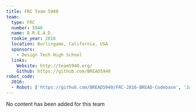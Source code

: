```yaml
---
title: FRC Team 5940
team:
  type: FRC
  number: 5940
  name: B.R.E.A.D.
  rookie_year: 2016
  location: Burlingame, California, USA
  sponsors:
    - Design Tech High School
  links:
    Website: http://team5940.org/
    Github: https://github.com/BREAD5940
robot_code:
  2016:
  - Robot: ['https://github.com/BREAD5940/FRC-2016-BREAD-Codebase', 'Java']
---
```

No content has been added for this team